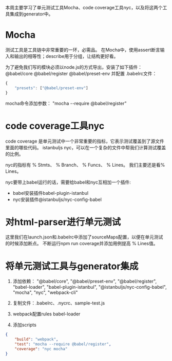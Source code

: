 本周主要学习了单元测试工具Mocha、code coverage工具nyc，以及将这两个工具集成到generator中。

# Mocha
测试工具是工具链中非常重要的一环，必需品。
在Mocha中，使用assert断言输入和输出的相等性；describe用于分组，让结构更好看。

为了避免我们写的模块必须以node.js的方式导出，安装了如下插件：
@babel/core @babel/register @babel/preset-env
并配置 .babelrc文件：
```js
{
    "presets": ["@babel/preset-env"]
}
```

mocha命令添加参数：
"mocha --require @babel/register"

# code coverage工具nyc
code coverage 是单元测试中一个非常重要的指标，它表示测试覆盖到了源文件里面的哪些代码。
istanbuljs nyc，可以在一个复杂的文件中帮我们计算测试覆盖的比例。

nyc的指标有 % Stmts、 % Branch、 % Funcs、 % Lines。
我们主要还是看% Lines。

nyc要带上babel运行的话，需要给babel和nyc互相加一个插件:
* babel安装插件babel-plugin-istanbul
* nyc安装插件@istanbuljs/nyc-config-babel

# 对html-parser进行单元测试
这里我们在launch.json和.babelrc中添加了sourceMaps配置，以便在单元测试的时候添加断点。
不断运行npm run coverage并添加用例提高 % Lines值。

# 将单元测试工具与generator集成
1. 添加依赖：
"@babel/core",
"@babel/preset-env",
"@babel/register",
"babel-loader",
"babel-plugin-istanbul",
"@istanbuljs/nyc-config-babel",
"mocha",
"nyc",
"webpack-cli"

2. 复制文件：.babelrc、.nycrc、sample-test.js

3. webpack配置rules babel-loader

4. 添加scripts
```json
{
    "build": "webpack",
    "test": "mocha --require @babel/register",
    "coverage": "nyc mocha"
}
```
